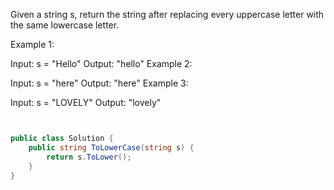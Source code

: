 Given a string s, return the string after replacing every uppercase letter with the same lowercase letter.

 

Example 1:

Input: s = "Hello"
Output: "hello"
Example 2:

Input: s = "here"
Output: "here"
Example 3:

Input: s = "LOVELY"
Output: "lovely"

```csharp


public class Solution {
    public string ToLowerCase(string s) {
        return s.ToLower();
    }
}
